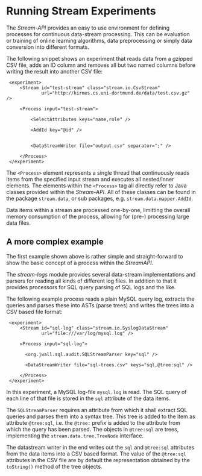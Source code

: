 Running Stream Experiments
==========================

The *Stream-API* provides an easy to use environment for defining processes
for continuous data-stream processing. This can be evaluation or training of
online learning algorithms, data preprocessing or simply data conversion into
different formats.

The following snippet shows an experiment that reads data from a *gzip*ped
CSV file, adds an ID column and removes all but two named columns before
writing the result into another CSV file:

     <experiment>
         <Stream id="test-stream" class="stream.io.CsvStream"
                 url="http://kirmes.cs.uni-dortmund.de/data/test.csv.gz" />

         <Process input="test-stream">

             <SelectAttributes keys="name,role" />

             <AddId key="@id" />


             <DataStreamWriter file="output.csv" separator=";" />

         </Process>
     </experiment>

The `<Process>` element represents a single thread that continuously reads
items from the specified input stream and executes all nested/inner elements.
The elements within the `<Process>` tag all directly refer to Java classes
provided within the *Stream-API*. All of these classes can be found in the
package `stream.data`, or sub packages, e.g. `stream.data.mapper.AddId`.

Data items within a stream are processed one-by-one, limitting the overall
memory consumption of the process, allowing for (pre-) processing large
data files.


A more complex example
----------------------

The first example shown above is rather simple and straight-forward to show
the basic concept of a process within the *StreamAPI*.

The *stream-logs* module provides several data-stream implementations and
parsers for reading all kinds of different log files. In addition to that
it provides processors for SQL query parsing of SQL logs and the like.

The following example process reads a plain MySQL query log, extracts the
queries and parses these into ASTs (parse trees) and writes the trees into
a CSV based file format:

     <experiment>
         <Stream id="sql-log" class="stream.io.SyslogDataStream"
                 url="file:///var/log/mysql.log" />

         <Process input="sql-log">

           <org.jwall.sql.audit.SQLStreamParser key="sql" />

           <DataStreamWriter file="sql-trees.csv" keys="sql,@tree:sql" />
           
         </Process>
     </experiment>

In this experiment, a MySQL log-file `mysql.log` is read. The SQL query of
each line of that file is stored in the `sql` attribute of the data items.

The `SQLStreamParser` requires an attribute from which it shall extract
SQL queries and parses them into a syntax tree. This tree is added to the
item as attribute `@tree:sql`, i.e. the `@tree:` prefix is added to the
attribute from which the query has been parsed. 
The objects in `@tree:sql` are trees, implementing the `stream.data.tree.TreeNode`
interface.

The datastream writer in the end writes out the `sql` and `@tree:sql`
attributes from the data items into a CSV based format. The value of the
`@tree:sql` attributes in the CSV file are by default the representation
obtained by the `toString()` method of the tree objects.
